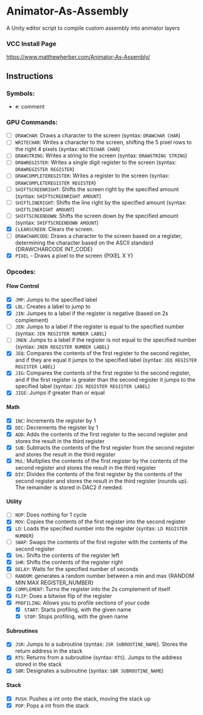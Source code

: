 # Animator-As-Assembly
A Unity editor script to compile custom assembly into animator layers

### VCC Install Page
https://www.matthewherber.com/Animator-As-Assembly/

## Instructions
### Symbols:
- `#`: comment

### GPU Commands:
- [ ] `DRAWCHAR`: Draws a character to the screen (syntax: `DRAWCHAR CHAR`)
- [ ] `WRITECHAR`: Writes a character to the screen, shifting the 5 pixel rows to the right 4 pixels (syntax: `WRITECHAR CHAR`)
- [ ] `DRAWSTRING`: Writes a string to the screen (syntax: `DRAWSTRING STRING`)
- [ ] `DRAWREGISTER`: Writes a single digit register to the screen (syntax: `DRAWREGISTER REGISTER`)
- [ ] `DRAWCOMPLETEREGISTER`: Writes a register to the screen (syntax: `DRAWCOMPLETEREGISTER REGISTER`)
- [ ] `SHIFTSCREENRIGHT`: Shifts the screen right by the specified amount (syntax: `SHIFTSCREENRIGHT AMOUNT`)
- [ ] `SHIFTLINERIGHT`: Shifts the line right by the specified amount (syntax: `SHIFTLINERIGHT AMOUNT`)
- [ ] `SHIFTSCREENDOWN`: Shifts the screen down by the specified amount (syntax: `SHIFTSCREENDOWN AMOUNT`)
- [x] `CLEARSCREEN`: Clears the screen.
- [ ] `DRAWCHARCODE`: Draws a character to the screen based on a register, determining the character based on the ASCII standard {DRAWCHARCODE INT_CODE}
- [x] `PIXEL` - Draws a pixel to the screen {PIXEL X Y}

### Opcodes:
#### Flow Control
- [x] `JMP`: Jumps to the specified label
- [x] `LBL`: Creates a label to jump to
- [x] `JIN`: Jumpes to a label if the register is negative (based on 2s complement)
- [ ] `JEN`: Jumps to a label if the register is equal to the specified number (syntax: `JEN REGISTER NUMBER LABEL`)
- [ ] `JNEN`: Jumps to a label if the register is not equal to the specified number (syntax: `JNEN REGISTER NUMBER LABEL`)
- [x] `JEQ`: Compares the contents of the first register to the second register, and if they are equal it jumps to the specified label (syntax: `JEQ REGISTER REGISTER LABEL`)
- [x] `JIG`: Compares the contents of the first register to the second register, and if the first register is greater than the second register it jumps to the specified label (syntax: `JIG REGISTER REGISTER LABEL`)
- [x] `JIGE`: Jumps if greater than or equal
#### Math
- [x] `INC`: Increments the register by 1
- [x] `DEC`: Decrements the register by 1
- [x] `ADD`: Adds the contents of the first register to the second register and stores the result in the third register
- [x] `SUB`: Subtracts the contents of the first register from the second register and stores the result in the third register
- [x] `MUL`: Multiplies the contents of the first register by the contents of the second register and stores the result in the third register
- [x] `DIV`: Divides the contents of the first register by the contents of the second register and stores the result in the third register (rounds up). The remainder is stored in DAC2 if needed.

#### Utility
- [ ] `NOP`: Does nothing for 1 cycle
- [x] `MOV`: Copies the contents of the first register into the second register
- [x] `LD`: Loads the specified number into the register (syntax: `LD REGISTER NUMBER`)
- [ ] `SWAP`: Swaps the contents of the first register with the contents of the second register
- [x] `SHL`: Shifts the contents of the register left
- [x] `SHR`: Shifts the contents of the register right
- [x] `DELAY`: Waits for the specified number of seconds
- [ ] `RANDOM`: generates a random number between a min and max {RANDOM MIN MAX REGISTER_NUMBER}
- [x] `COMPLEMENT`: Turns the register into the 2s complement of itself
- [x] `FLIP`: Does a bitwise flip of the register
- [x] `PROFILING`: Allows you to profile sections of your code
  - [x] `START`: Starts profiling, with the given name
  - [x] `STOP`: Stops profiling, with the given name

#### Subroutines
- [x] `JSR`: Jumps to a subroutine (syntax: `JSR SUBROUTINE_NAME`). Stores the return address in the stack
- [x] `RTS`: Returns from a subroutine (syntax: `RTS`). Jumps to the address stored in the stack
- [x] `SBR`: Designates a subroutine (syntax: `SBR SUBROUTINE_NAME`)

#### Stack
- [x] `PUSH`: Pushes a int onto the stack, moving the stack up
- [x] `POP`: Pops a int from the stack
